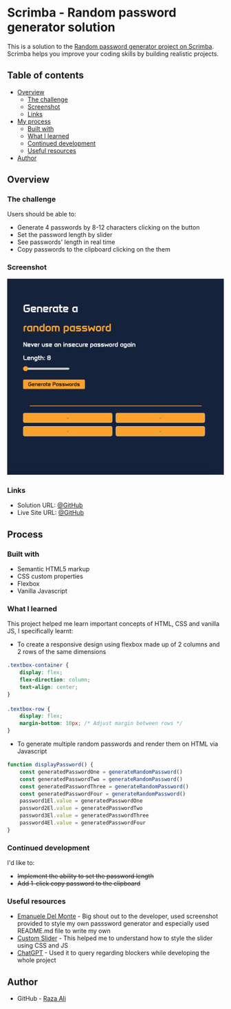 # Scrimba - Random password generator solution

This is a solution to the [Random password generator project on Scrimba](https://scrimba.com/learn/learnjavascript/). Scrimba helps you improve your coding skills by building realistic projects.

## Table of contents

- [Overview](#overview)
  - [The challenge](#the-challenge)
  - [Screenshot](#screenshot)
  - [Links](#links)
- [My process](#my-process)
  - [Built with](#built-with)
  - [What I learned](#what-i-learned)
  - [Continued development](#continued-development)
  - [Useful resources](#useful-resources)
- [Author](#author)

## Overview

### The challenge

Users should be able to:

- Generate 4 passwords by 8-12 characters clicking on the button
- Set the password length by slider
- See passwords' length in real time
- Copy passwords to the clipboard clicking on the them

### Screenshot

![screenshot](./screenshots/screenshot.png)

### Links

- Solution URL: [@GitHub](https://github.com/razaali90/password_generator)
- Live Site URL: [@GitHub](https://htmlpreview.github.io/?https://github.com/razaali90/password_generator/blob/main/index.html)

## Process

### Built with

- Semantic HTML5 markup
- CSS custom properties
- Flexbox
- Vanilla Javascript

### What I learned

This project helped me learn important concepts of HTML, CSS and vanilla JS, I specifically learnt:

- To create a responsive design using flexbox made up of 2 columns and 2 rows of the same dimensions

```css
.textbox-container {
    display: flex;
    flex-direction: column;
    text-align: center;
}

.textbox-row {
    display: flex;
    margin-bottom: 10px; /* Adjust margin between rows */
}
```

- To generate multiple random passwords and render them on HTML via Javascript

```js
function displayPassword() {
    const generatedPasswordOne = generateRandomPassword()
    const generatedPasswordTwo = generateRandomPassword()
    const generatedPasswordThree = generateRandomPassword()
    const generatedPasswordFour = generateRandomPassword()
    password1El.value = generatedPasswordOne
    password2El.value = generatedPasswordTwo
    password3El.value = generatedPasswordThree
    password4El.value = generatedPasswordFour
}
```

### Continued development

I'd like to:

- ~~Implement the ability to set the password length~~
- ~~Add 1-click copy password to the clipboard~~

### Useful resources

- [Emanuele Del Monte](https://github.com/xdelmo/random-password-generator) - Big shout out to the developer, used screenshot provided to style my own passsword generator and especially used README.md file to write my own 
- [Custom Slider](https://blog.logrocket.com/creating-custom-css-range-slider-javascript-upgrades/) - This helped me to understand how to style the slider using CSS and JS
- [ChatGPT](https://chat.openai.com/) - Used it to query regarding blockers while developing the whole project

## Author

- GitHub - [Raza Ali](https://github.com/razaali90)
